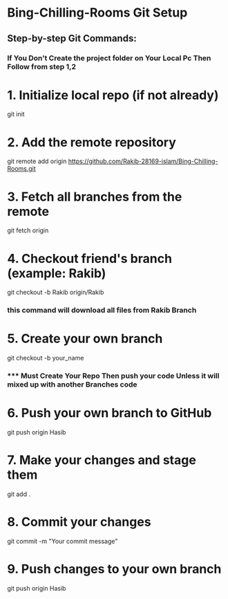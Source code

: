 # Bing-Chilling-Rooms Git Setup

## Step-by-step Git Commands:

### If You Don't Create the project folder on Your Local Pc Then Follow from step 1,2
# 1. Initialize local repo (if not already)

git init

# 2. Add the remote repository
git remote add origin https://github.com/Rakib-28169-islam/Bing-Chilling-Rooms.git

# 3. Fetch all branches from the remote
git fetch origin

# 4. Checkout  friend's branch (example: Rakib)
git checkout -b Rakib origin/Rakib
### this command will download all files from Rakib Branch

# 5. Create your own branch
git checkout -b your_name
### *** Must Create Your Repo Then push your code Unless it will mixed up with another Branches code

# 6. Push your own branch to GitHub
git push origin Hasib

# 7. Make your changes and stage them
git add .

# 8. Commit your changes
git commit -m "Your commit message"

# 9. Push changes to your own branch
git push origin Hasib

